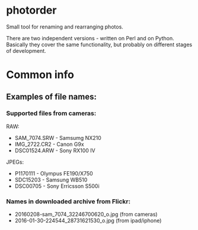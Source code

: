 # photorder
Small tool for renaming and rearranging photos.

There are two independent versions - written on Perl and on Python. Basically they cover the same functionality, but probably on different stages of development.

# Common info

## Examples of file names:

### Supported files from cameras:
RAW:
- SAM_7074.SRW - Samsumg NX210
- IMG_2722.CR2 - Canon G9x
- DSC01524.ARW - Sony RX100 IV

JPEGs:
- P1170111 - Olympus FE190/X750
- SDC15203 - Samsung WB510
- DSC00705 - Sony Erricsson S500i


### Names in downloaded archive from Flickr:
- 20160208-sam_7074_32246700620_o.jpg (from cameras)
- 2016-01-30-224544_28731621530_o.jpg (from ipad/iphone)